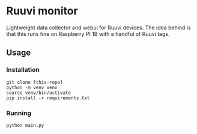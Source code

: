 # Ruuvi monitor
Lightweight data collector and webui for Ruuvi devices. The idea behind is that this runs fine on Raspberry PI 1B with a handful of Ruuvi tags.

## Usage
### Installation
```
git clone [this-repo]
python -m venv venv
source venv/bin/activate
pip install -r requirements.txt
```
### Running
```
python main.py
```
